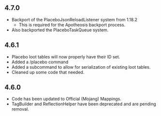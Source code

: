 ## 4.7.0
* Backport of the PlaceboJsonReloadListener system from 1.18.2
  * This is required for the Apotheosis backport process.
* Also backported the PlaceboTaskQueue system.

## 4.6.1
* Placebo loot tables will now properly have their ID set.
* Added a /placebo command
* Added a subcommand to allow for serialization of existing loot tables.
* Cleaned up some code that needed.

## 4.6.0
* Code has been updated to Official (Mojang) Mappings.
* TagBuilder and ReflectionHelper have been deprecated and are pending removal.